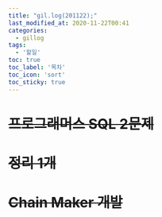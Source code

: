 ```yaml
---
title: "gil.log(201122);"
last_modified_at: 2020-11-22T00:41
categories: 
  - gillog
tags: 
  - '할일'
toc: true
toc_label: '목차'
toc_icon: 'sort'
toc_sticky: true
---
```

# ~~프로그래머스 SQL 2문제~~

# ~~정리 1개~~

# ~~Chain Maker 개발~~